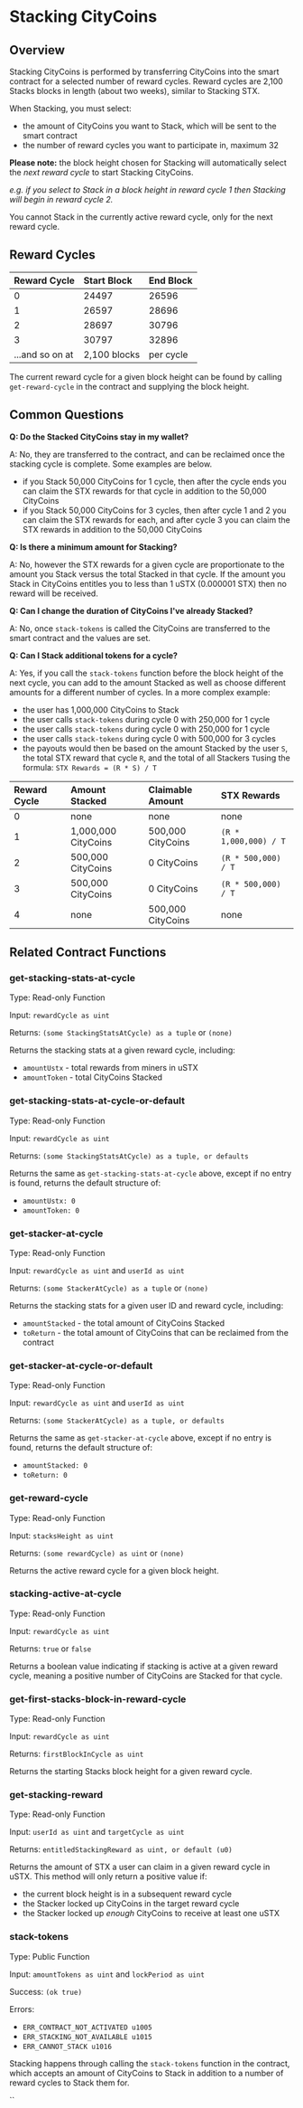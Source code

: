 # Stacking CityCoins

## Overview

Stacking CityCoins is performed by transferring CityCoins into the smart contract for a selected number of reward cycles. Reward cycles are 2,100 Stacks blocks in length \(about two weeks\), similar to Stacking STX.

When Stacking, you must select:

* the amount of CityCoins you want to Stack, which will be sent to the smart contract
* the number of reward cycles you want to participate in, maximum 32

**Please note:** the block height chosen for Stacking will automatically select the _next reward cycle_ to start Stacking CityCoins.

_e.g. if you select to Stack in a block height in reward cycle 1 then Stacking will begin in reward cycle 2._

You cannot Stack in the currently active reward cycle, only for the next reward cycle.

## Reward Cycles

| Reward Cycle | Start Block | End Block |
| :--- | :--- | :--- |
| 0 | 24497 | 26596 |
| 1 | 26597 | 28696 |
| 2 | 28697 | 30796 |
| 3 | 30797 | 32896 |
| ...and so on at | 2,100 blocks | per cycle |

The current reward cycle for a given block height can be found by calling `get-reward-cycle` in the contract and supplying the block height.

## **Common Questions**

**Q: Do the Stacked CityCoins stay in my wallet?**

A: No, they are transferred to the contract, and can be reclaimed once the stacking cycle is complete. Some examples are below.

* if you Stack 50,000 CityCoins for 1 cycle, then after the cycle ends you can claim the STX rewards for that cycle in addition to the 50,000 CityCoins
* if you Stack 50,000 CityCoins for 3 cycles, then after cycle 1 and 2 you can claim the STX rewards for each, and after cycle 3 you can claim the STX rewards in addition to the 50,000 CityCoins

**Q: Is there a minimum amount for Stacking?**

A: No, however the STX rewards for a given cycle are proportionate to the amount you Stack versus the total Stacked in that cycle. If the amount you Stack in CityCoins entitles you to less than 1 uSTX \(0.000001 STX\) then no reward will be received.

**Q: Can I change the duration of CityCoins I've already Stacked?**

A: No, once `stack-tokens` is called the CityCoins are transferred to the smart contract and the values are set.

**Q: Can I Stack additional tokens for a cycle?**

A: Yes, if you call the `stack-tokens` function before the block height of the next cycle, you can add to the amount Stacked as well as choose different amounts for a different number of cycles. In a more complex example:

* the user has 1,000,000 CityCoins to Stack
* the user calls `stack-tokens` during cycle 0 with 250,000 for 1 cycle
* the user calls `stack-tokens` during cycle 0 with 250,000 for 1 cycle
* the user calls `stack-tokens` during cycle 0 with 500,000 for 3 cycles
* the payouts would then be based on the amount Stacked by the user `S`, the total STX reward that cycle `R`, and the total of all Stackers `T`using the formula: `STX Rewards = (R * S) / T`

| Reward Cycle | Amount Stacked | Claimable Amount | STX Rewards |
| :--- | :--- | :--- | :--- |
| 0 | none | none | none |
| 1 | 1,000,000 CityCoins | 500,000 CityCoins | `(R * 1,000,000) / T` |
| 2 | 500,000 CityCoins | 0 CityCoins | `(R * 500,000) / T` |
| 3 | 500,000 CityCoins | 0 CityCoins | `(R * 500,000) / T` |
| 4 | none | 500,000 CityCoins | none |

## Related Contract Functions

### get-stacking-stats-at-cycle

Type: Read-only Function

Input: `rewardCycle as uint`

Returns: `(some StackingStatsAtCycle) as a tuple` or `(none)`

Returns the stacking stats at a given reward cycle, including:

* `amountUstx` - total rewards from miners in uSTX
* `amountToken` - total CityCoins Stacked

### get-stacking-stats-at-cycle-or-default

Type: Read-only Function

Input: `rewardCycle as uint`

Returns: `(some StackingStatsAtCycle) as a tuple, or defaults`

Returns the same as `get-stacking-stats-at-cycle` above, except if no entry is found, returns the default structure of:

* `amountUstx: 0`
* `amountToken: 0`

### get-stacker-at-cycle

Type: Read-only Function

Input: `rewardCycle as uint` and `userId as uint`

Returns: `(some StackerAtCycle) as a tuple` or `(none)`

Returns the stacking stats for a given user ID and reward cycle, including:

* `amountStacked` - the total amount of CityCoins Stacked
* `toReturn` - the total amount of CityCoins that can be reclaimed from the contract

### get-stacker-at-cycle-or-default

Type: Read-only Function

Input: `rewardCycle as uint` and `userId as uint`

Returns: `(some StackerAtCycle) as a tuple, or defaults`

Returns the same as `get-stacker-at-cycle` above, except if no entry is found, returns the default structure of:

* `amountStacked: 0`
* `toReturn: 0`

### get-reward-cycle

Type: Read-only Function

Input: `stacksHeight as uint`

Returns: `(some rewardCycle) as uint` or `(none)`

Returns the active reward cycle for a given block height.

### stacking-active-at-cycle

Type: Read-only Function

Input: `rewardCycle as uint`

Returns: `true` or `false`

Returns a boolean value indicating if stacking is active at a given reward cycle, meaning a positive number of CityCoins are Stacked for that cycle.

### get-first-stacks-block-in-reward-cycle

Type: Read-only Function

Input: `rewardCycle as uint`

Returns: `firstBlockInCycle as uint`

Returns the starting Stacks block height for a given reward cycle.

### get-stacking-reward

Type: Read-only Function

Input: `userId as uint` and `targetCycle as uint`

Returns: `entitledStackingReward as uint, or default (u0)`

Returns the amount of STX a user can claim in a given reward cycle in uSTX. This method will only return a positive value if:

* the current block height is in a subsequent reward cycle
* the Stacker locked up CityCoins in the target reward cycle
* the Stacker locked up _enough_ CityCoins to receive at least one uSTX

### stack-tokens

Type: Public Function

Input: `amountTokens as uint` and `lockPeriod as uint`

Success: `(ok true)`

Errors:

* `ERR_CONTRACT_NOT_ACTIVATED u1005`
* `ERR_STACKING_NOT_AVAILABLE u1015`
* `ERR_CANNOT_STACK u1016`

Stacking happens through calling the `stack-tokens` function in the contract, which accepts an amount of CityCoins to Stack in addition to a number of reward cycles to Stack them for.

\`\`

